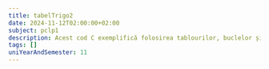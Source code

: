 ```yaml
---
title: tabelTrigo2
date: 2024-11-12T02:00:00+02:00
subject: pclp1
description: Acest cod C exemplifică folosirea tablourilor, buclelor și funcțiilor matematice (`sin`) din `math.h`. Prezintă calculul valorilor trigonometrice, conversia grade-radiani și formatarea afișării datelor.
tags: []
uniYearAndSemester: 11
---
```


